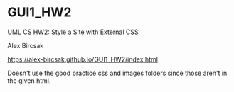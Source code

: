 # GUI1_HW2
UML CS HW2: Style a Site with External CSS

Alex Bircsak

https://alex-bircsak.github.io/GUI1_HW2/index.html

Doesn't use the good practice css and images folders since those aren't in the given html.
